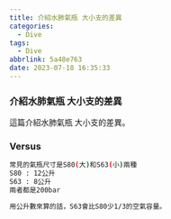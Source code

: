```yaml
---
title: 介紹水肺氣瓶 大小支的差異
categories:
  - Dive
tags:
  - Dive
abbrlink: 5a48e763
date: 2023-07-18 16:35:33
---
```

### 介紹水肺氣瓶 大小支的差異
<!--more-->
這篇介紹水肺氣瓶 大小支的差異。

### Versus
```sh
常見的氣瓶尺寸是S80(大)和S63(小)兩種
S80 : 12公升
S63 : 8公升
兩者都是200bar

用公升數來算的話，S63會比S80少1/3的空氣容量。
```